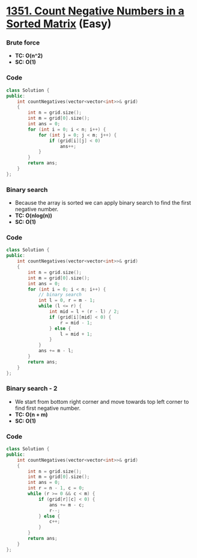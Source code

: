 # [1351. Count Negative Numbers in a Sorted Matrix](https://leetcode.com/problems/count-negative-numbers-in-a-sorted-matrix/) (Easy)

### Brute force

-   **TC: O(n^2)**
-   **SC: O(1)**

### Code

```cpp
class Solution {
public:
    int countNegatives(vector<vector<int>>& grid)
    {
        int n = grid.size();
        int m = grid[0].size();
        int ans = 0;
        for (int i = 0; i < n; i++) {
            for (int j = 0; j < m; j++) {
                if (grid[i][j] < 0)
                    ans++;
            }
        }
        return ans;
    }
};
```

### Binary search

-   Because the array is sorted we can apply binary search to find the first negative number.
-   **TC: O(nlog(n))**
-   **SC: O(1)**

### Code

```cpp
class Solution {
public:
    int countNegatives(vector<vector<int>>& grid)
    {
        int n = grid.size();
        int m = grid[0].size();
        int ans = 0;
        for (int i = 0; i < n; i++) {
            // binary search
            int l = 0, r = m - 1;
            while (l <= r) {
                int mid = l + (r - l) / 2;
                if (grid[i][mid] < 0) {
                    r = mid - 1;
                } else {
                    l = mid + 1;
                }
            }
            ans += m - l;
        }
        return ans;
    }
};
```

### Binary search - 2

-   We start from bottom right corner and move towards top left corner to find first negative number.
-   **TC: O(n + m)**
-   **SC: O(1)**

### Code

```cpp
class Solution {
public:
    int countNegatives(vector<vector<int>>& grid)
    {
        int n = grid.size();
        int m = grid[0].size();
        int ans = 0;
        int r = n - 1, c = 0;
        while (r >= 0 && c < m) {
            if (grid[r][c] < 0) {
                ans += m - c;
                r--;
            } else {
                c++;
            }
        }
        return ans;
    }
};
```
